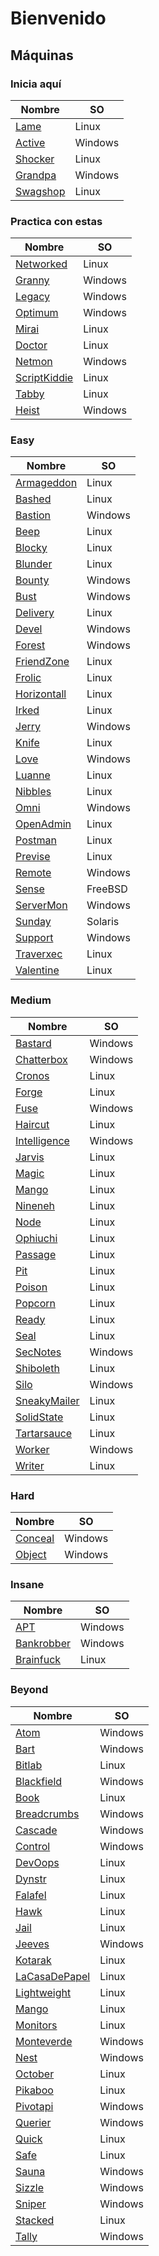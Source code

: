 # Bienvenido

## Máquinas

### Inicia aquí
|Nombre|SO|
|-----|-------|
|[Lame](./TJ_Null/01_Easy/Linux/Lame/index.md)|Linux|
|[Active](./TJ_Null/01_Easy/Windows/Active/index.md)|Windows|
|[Shocker](./TJ_Null/01_Easy/Linux/Shocker/index.md)|Linux|
|[Grandpa](./TJ_Null/01_Easy/Windows/Grandpa/index.md)|Windows|
|[Swagshop](./TJ_Null/01_Easy/Linux/Swagshop/index.md)|Linux|


### Practica con estas
|Nombre|SO|
|-----|-------|
|[Networked](./TJ_Null/01_Easy/Linux/Networked/index.md)|Linux|
|[Granny](./TJ_Null/01_Easy/Windows/Granny/index.md)|Windows|
|[Legacy](./TJ_Null/01_Easy/Windows/Legacy/index.md)|Windows|
|[Optimum](./TJ_Null/01_Easy/Windows/Optimum/index.md)|Windows|
|[Mirai](./TJ_Null/01_Easy/Linux/Mirai/index.md)|Linux|
|[Doctor](./TJ_Null/01_Easy/Linux/Doctor/index.md)|Linux|
|[Netmon](./TJ_Null/05_Beyond/Windows/Netmon/index.md)|Windows|
|[ScriptKiddie](./TJ_Null/01_Easy/Linux/ScriptKiddie/index.md)|Linux|
|[Tabby](./TJ_Null/01_Easy/Linux/Tabby/index.md)|Linux|
|[Heist](./TJ_Null/01_Easy/Windows/Heist/index.md)|Windows|

### Easy
|Nombre|SO|
|-----|-------|
|[Armageddon](./TJ_Null/01_Easy/Linux/Armageddon/index.md)|Linux|
|[Bashed](./TJ_Null/01_Easy/Linux/Bashed/index.md)|Linux|
|[Bastion](./TJ_Null/01_Easy/Windows/Bastion/index.md)|Windows|
|[Beep](./TJ_Null/01_Easy/Linux/Beep/index.md)|Linux|
|[Blocky](./TJ_Null/01_Easy/Linux/Blocky/index.md)|Linux|
|[Blunder](./TJ_Null/01_Easy/Linux/Blunder/index.md)|Linux|
|[Bounty](./TJ_Null/01_Easy/Windows/Bounty/index.md)|Windows|
|[Bust](./TJ_Null/01_Easy/Windows/Bust/index.md)|Windows|
|[Delivery](./TJ_Null/01_Easy/Linux/Delivery/index.md)|Linux|
|[Devel](./TJ_Null/01_Easy/Windows/Devel/index.md)|Windows|
|[Forest](./TJ_Null/01_Easy/Windows/Forest/index.md)|Windows|
|[FriendZone](./TJ_Null/01_Easy/Linux/FriendZone/index.md)|Linux|
|[Frolic](./TJ_Null/01_Easy/Linux/Frolic/index.md)|Linux|
|[Horizontall](./TJ_Null/01_Easy/Linux/Horizontall/index.md)|Linux|
|[Irked](./TJ_Null/01_Easy/Linux/Irked/index.md)|Linux|
|[Jerry](./TJ_Null/01_Easy/Windows/Jerry/index.md)|Windows|
|[Knife](./TJ_Null/01_Easy/Linux/Knife/index.md)|Linux|
|[Love](./TJ_Null/01_Easy/Windows/Love/index.md)|Windows|
|[Luanne](./TJ_Null/01_Easy/Linux/Luanne/index.md)|Linux|
|[Nibbles](./TJ_Null/01_Easy/Linux/Nibbles/index.md)|Linux|
|[Omni](./TJ_Null/01_Easy/Windows/Omni/index.md)|Windows|
|[OpenAdmin](./TJ_Null/01_Easy/Linux/OpenAdmin/index.md)|Linux|
|[Postman](./TJ_Null/01_Easy/Linux/Postman/index.md)|Linux|
|[Previse](./TJ_Null/01_Easy/Linux/Previse/index.md)|Linux|
|[Remote](./TJ_Null/01_Easy/Windows/Remote/index.md)|Windows|
|[Sense](./TJ_Null/01_Easy/Linux/Sense/index.md)|FreeBSD|
|[ServerMon](./TJ_Null/01_Easy/Windows/ServerMon/index.md)|Windows|
|[Sunday](./TJ_Null/01_Easy/Linux/Sunday/index.md)|Solaris|
|[Support](./TJ_Null/01_Easy/Windows/Support/index.md)|Windows|
|[Traverxec](./TJ_Null/01_Easy/Linux/Traverxec/index.md)|Linux|
|[Valentine](./TJ_Null/01_Easy/Linux/Valentine/index.md)|Linux|


### Medium

|Nombre|SO|
|-----|-------|
|[Bastard](./TJ_Null/02_Medium/Windows/Bastard/index.md)|Windows|
|[Chatterbox](./TJ_Null/02_Medium/Windows/Chatterbox/index.md)|Windows|
|[Cronos](./TJ_Null/02_Medium/Linux/Cronos/index.md)|Linux|
|[Forge](./TJ_Null/02_Medium/Linux/Forge/index.md)|Linux|
|[Fuse](./TJ_Null/02_Medium/Windows/Fuse/index.md)|Windows|
|[Haircut](./TJ_Null/02_Medium/Linux/Haircut/index.md)|Linux|
|[Intelligence](./TJ_Null/02_Medium/Windows/Intelligence/index.md)|Windows|
|[Jarvis](./TJ_Null/02_Medium/Linux/Jarvis/index.md)|Linux|
|[Magic](./TJ_Null/02_Medium/Linux/Magic/index.md)|Linux|
|[Mango](./TJ_Null/02_Medium/Linux/Mango/index.md)|Linux|
|[Nineneh](./TJ_Null/02_Medium/Linux/Nineneh/index.md)|Linux|
|[Node](./TJ_Null/02_Medium/Linux/Node/index.md)|Linux|
|[Ophiuchi](./TJ_Null/02_Medium/Linux/Ophiuchi/index.md)|Linux|
|[Passage](./TJ_Null/02_Medium/Linux/Passage/index.md)|Linux|
|[Pit](./TJ_Null/02_Medium/Linux/Pit/index.md)|Linux|
|[Poison](./TJ_Null/02_Medium/Linux/Poison/index.md)|Linux|
|[Popcorn](./TJ_Null/02_Medium/Linux/Popcorn/index.md)|Linux|
|[Ready](./TJ_Null/02_Medium/Linux/Ready/index.md)|Linux|
|[Seal](./TJ_Null/02_Medium/Linux/Seal/index.md)|Linux|
|[SecNotes](./TJ_Null/02_Medium/Windows/SecNotes/index.md)|Windows|
|[Shiboleth](./TJ_Null/02_Medium/Linux/Shiboleth/index.md)|Linux|
|[Silo](./TJ_Null/02_Medium/Windows/Silo/index.md)|Windows|
|[SneakyMailer](./TJ_Null/02_Medium/Linux/SneakyMailer/index.md)|Linux|
|[SolidState](./TJ_Null/02_Medium/Linux/SolidState/index.md)|Linux|
|[Tartarsauce](./TJ_Null/02_Medium/Linux/Tartarsauce/index.md)|Linux|
|[Worker](./TJ_Null/02_Medium/Windows/Worker/index.md)|Windows|
|[Writer](./TJ_Null/02_Medium/Linux/Writer/index.md)|Linux|


### Hard

|Nombre|SO|
|-----|-------|
|[Conceal](./TJ_Null/03_Hard/Windows/Conceal/index.md)|Windows|
|[Object](./TJ_Null/03_Hard/Windows/Object/index.md)|Windows|

### Insane

|Nombre|SO|
|-----|-------|
|[APT](./TJ_Null/04_Insane/Windows/APT/index.md)|Windows|
|[Bankrobber](./TJ_Null/04_Insane/Windows/Bankrobber/index.md)|Windows|
|[Brainfuck](./TJ_Null/04_Insane/Linux/Brainfuck/index.md)|Linux|


### Beyond

|Nombre|SO|
|-----|-------|
|[Atom](./TJ_Null/05_Beyond/Windows/Atom/index.md)|Windows|
|[Bart](./TJ_Null/05_Beyond/Windows/Bart/index.md)|Windows|
|[Bitlab](./TJ_Null/05_Beyond/Linux/Bitlab/index.md)|Linux|
|[Blackfield](./TJ_Null/05_Beyond/Windows/Blackfield/index.md)|Windows|
|[Book](./TJ_Null/05_Beyond/Linux/Book/index.md)|Linux|
|[Breadcrumbs](./TJ_Null/05_Beyond/Windows/Breadcrumbs/index.md)|Windows|
|[Cascade](./TJ_Null/05_Beyond/Windows/Cascade/index.md)|Windows|
|[Control](./TJ_Null/05_Beyond/Windows/Control/index.md)|Windows|
|[DevOops](./TJ_Null/05_Beyond/Linux/DevOops/index.md)|Linux|
|[Dynstr](./TJ_Null/05_Beyond/Linux/Dynstr/index.md)|Linux|
|[Falafel](./TJ_Null/05_Beyond/Linux/Falafel/index.md)|Linux|
|[Hawk](./TJ_Null/05_Beyond/Linux/Hawk/index.md)|Linux|
|[Jail](./TJ_Null/05_Beyond/Linux/Jail/index.md)|Linux|
|[Jeeves](./TJ_Null/05_Beyond/Windows/Jeeves/index.md)|Windows|
|[Kotarak](./TJ_Null/05_Beyond/Linux/Kotarak/index.md)|Linux|
|[LaCasaDePapel](./TJ_Null/05_Beyond/Linux/LaCasaDePapel/index.md)|Linux|
|[Lightweight](./TJ_Null/05_Beyond/Linux/Lightweight/index.md)|Linux|
|[Mango](./TJ_Null/05_Beyond/Linux/Mango/index.md)|Linux|
|[Monitors](./TJ_Null/05_Beyond/Linux/Monitors/index.md)|Linux|
|[Monteverde](./TJ_Null/05_Beyond/Windows/Monteverde/index.md)|Windows|
|[Nest](./TJ_Null/05_Beyond/Windows/Nest/index.md)|Windows|
|[October](./TJ_Null/05_Beyond/Linux/October/index.md)|Linux|
|[Pikaboo](./TJ_Null/05_Beyond/Linux/Pikaboo/index.md)|Linux|	
|[Pivotapi](./TJ_Null/05_Beyond/Windows/Pivotapi/index.md)|Windows|
|[Querier](./TJ_Null/05_Beyond/Windows/Querier/index.md)|Windows|
|[Quick](./TJ_Null/05_Beyond/Linux/Quick/index.md)|Linux|
|[Safe](./TJ_Null/05_Beyond/Linux/Safe/index.md)|Linux|
|[Sauna](./TJ_Null/05_Beyond/Windows/Sauna/index.md)|Windows|
|[Sizzle](./TJ_Null/05_Beyond/Windows/Sizzle/index.md)|Windows|
|[Sniper](./TJ_Null/05_Beyond/Windows/Sniper/index.md)|Windows|
|[Stacked](./TJ_Null/05_Beyond/Linux/Stacked/index.md)|Linux|
|[Tally](./TJ_Null/05_Beyond/Windows/Tally/index.md)|Windows|
